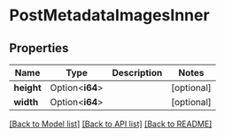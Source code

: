 # PostMetadataImagesInner

## Properties

Name | Type | Description | Notes
------------ | ------------- | ------------- | -------------
**height** | Option<**i64**> |  | [optional]
**width** | Option<**i64**> |  | [optional]

[[Back to Model list]](../README.md#documentation-for-models) [[Back to API list]](../README.md#documentation-for-api-endpoints) [[Back to README]](../README.md)


